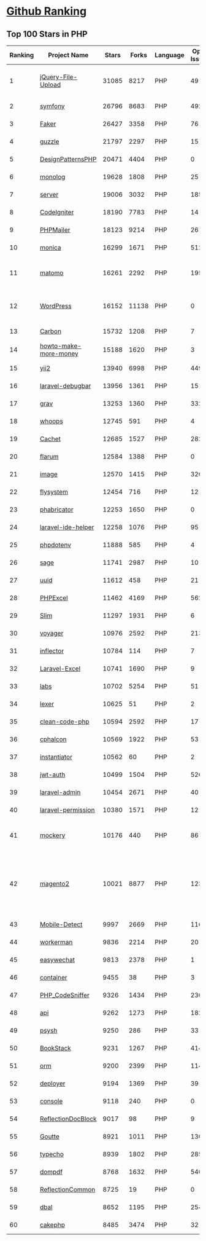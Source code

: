 [Github Ranking](../README.md)
==========

## Top 100 Stars in PHP

| Ranking | Project Name | Stars | Forks | Language | Open Issues | Description | Last Commit |
| ------- | ------------ | ----- | ----- | -------- | ----------- | ----------- | ----------- |
| 1 | [jQuery-File-Upload](https://github.com/blueimp/jQuery-File-Upload) | 31085 | 8217 | PHP | 49 | File Upload widget with multiple file selection, drag&drop support, progress bar, validation and preview images, audio and video for jQuery. Supports cross-domain, chunked and resumable file uploads. Works with any server-side platform (Google App Engine, PHP, Python, Ruby on Rails, Java, etc.) that supports standard HTML form file uploads. | 2021-09-30T11:44:03Z |
| 2 | [symfony](https://github.com/symfony/symfony) | 26796 | 8683 | PHP | 492 | The Symfony PHP framework | 2022-05-02T12:54:19Z |
| 3 | [Faker](https://github.com/fzaninotto/Faker) | 26427 | 3358 | PHP | 76 | Faker is a PHP library that generates fake data for you | 2021-12-10T09:58:56Z |
| 4 | [guzzle](https://github.com/guzzle/guzzle) | 21797 | 2297 | PHP | 15 | Guzzle, an extensible PHP HTTP client | 2022-04-05T15:05:22Z |
| 5 | [DesignPatternsPHP](https://github.com/DesignPatternsPHP/DesignPatternsPHP) | 20471 | 4404 | PHP | 0 | sample code for several design patterns in PHP 8 | 2022-01-09T19:40:25Z |
| 6 | [monolog](https://github.com/Seldaek/monolog) | 19628 | 1808 | PHP | 25 | Sends your logs to files, sockets, inboxes, databases and various web services | 2022-04-25T13:49:55Z |
| 7 | [server](https://github.com/nextcloud/server) | 19006 | 3032 | PHP | 1854 | ☁️ Nextcloud server, a safe home for all your data | 2022-05-03T02:29:19Z |
| 8 | [CodeIgniter](https://github.com/bcit-ci/CodeIgniter) | 18190 | 7783 | PHP | 14 | Open Source PHP Framework (originally from EllisLab) | 2022-04-12T14:33:46Z |
| 9 | [PHPMailer](https://github.com/PHPMailer/PHPMailer) | 18123 | 9214 | PHP | 26 | The classic email sending library for PHP | 2022-04-28T16:30:00Z |
| 10 | [monica](https://github.com/monicahq/monica) | 16299 | 1671 | PHP | 512 | Personal CRM. Remember everything about your friends, family and business relationships. | 2022-05-02T18:03:30Z |
| 11 | [matomo](https://github.com/matomo-org/matomo) | 16261 | 2292 | PHP | 1959 | Liberating Web Analytics. Star us on Github? +1. Matomo is the leading open alternative to Google Analytics that gives you full control over your data. Matomo lets you easily collect data from websites & apps and visualise this data and extract insights. Privacy is built-in. We love Pull Requests!  | 2022-05-03T03:03:07Z |
| 12 | [WordPress](https://github.com/WordPress/WordPress) | 16152 | 11138 | PHP | 0 | WordPress, Git-ified. This repository is just a mirror of the WordPress subversion repository. Please do not send pull requests. Submit pull requests to https://github.com/WordPress/wordpress-develop and patches to https://core.trac.wordpress.org/ instead. | 2022-05-02T16:46:05Z |
| 13 | [Carbon](https://github.com/briannesbitt/Carbon) | 15732 | 1208 | PHP | 7 | A simple PHP API extension for DateTime. | 2022-05-01T18:33:11Z |
| 14 | [howto-make-more-money](https://github.com/easychen/howto-make-more-money) | 15188 | 1620 | PHP | 3 | 程序员如何优雅的挣零花钱，2.0版，升级为小书了。Most of this not work outside China , so no English translate | 2020-10-17T06:11:58Z |
| 15 | [yii2](https://github.com/yiisoft/yii2) | 13940 | 6998 | PHP | 449 | Yii 2: The Fast, Secure and Professional PHP Framework | 2022-05-02T18:35:00Z |
| 16 | [laravel-debugbar](https://github.com/barryvdh/laravel-debugbar) | 13956 | 1361 | PHP | 15 | Laravel Debugbar (Integrates PHP Debug Bar) | 2022-03-23T10:58:02Z |
| 17 | [grav](https://github.com/getgrav/grav) | 13253 | 1360 | PHP | 332 | Modern, Crazy Fast, Ridiculously Easy and Amazingly Powerful Flat-File CMS powered by PHP, Markdown, Twig, and Symfony | 2022-04-28T10:55:29Z |
| 18 | [whoops](https://github.com/filp/whoops) | 12745 | 591 | PHP | 4 | PHP errors for cool kids  | 2022-02-12T15:49:02Z |
| 19 | [Cachet](https://github.com/CachetHQ/Cachet) | 12685 | 1527 | PHP | 282 | 📛 An open source status page system for everyone. | 2022-04-09T01:12:46Z |
| 20 | [flarum](https://github.com/flarum/flarum) | 12584 | 1388 | PHP | 0 | Simple forum software for building great communities. | 2022-03-12T12:47:32Z |
| 21 | [image](https://github.com/Intervention/image) | 12570 | 1415 | PHP | 320 | PHP Image Manipulation | 2022-04-19T17:58:11Z |
| 22 | [flysystem](https://github.com/thephpleague/flysystem) | 12454 | 716 | PHP | 12 | Abstraction for local and remote filesystems | 2022-04-27T17:27:42Z |
| 23 | [phabricator](https://github.com/phacility/phabricator) | 12253 | 1650 | PHP | 0 | Effective June 1, 2021: Phabricator is no longer actively maintained. | 2022-04-26T01:52:56Z |
| 24 | [laravel-ide-helper](https://github.com/barryvdh/laravel-ide-helper) | 12258 | 1076 | PHP | 95 | Laravel IDE Helper | 2022-04-29T01:14:01Z |
| 25 | [phpdotenv](https://github.com/vlucas/phpdotenv) | 11888 | 585 | PHP | 4 | Loads environment variables from `.env` to `getenv()`, `$_ENV` and `$_SERVER` automagically. | 2021-12-17T00:42:26Z |
| 26 | [sage](https://github.com/roots/sage) | 11741 | 2987 | PHP | 10 | WordPress starter theme with Laravel Blade components and templates, Tailwind CSS, and a modern development workflow | 2022-04-27T18:27:04Z |
| 27 | [uuid](https://github.com/ramsey/uuid) | 11612 | 458 | PHP | 21 | A PHP library for generating universally unique identifiers (UUIDs). | 2022-05-01T21:03:41Z |
| 28 | [PHPExcel](https://github.com/PHPOffice/PHPExcel) | 11462 | 4169 | PHP | 562 | ARCHIVED | 2019-01-02T01:38:48Z |
| 29 | [Slim](https://github.com/slimphp/Slim) | 11297 | 1931 | PHP | 6 | Slim is a PHP micro framework that helps you quickly write simple yet powerful web applications and APIs. | 2022-05-01T03:01:34Z |
| 30 | [voyager](https://github.com/the-control-group/voyager) | 10976 | 2592 | PHP | 213 | Voyager - The Missing Laravel Admin | 2022-04-29T10:53:50Z |
| 31 | [inflector](https://github.com/doctrine/inflector) | 10784 | 114 | PHP | 7 | Doctrine Inflector is a small library that can perform string manipulations with regard to uppercase/lowercase and singular/plural forms of words. | 2022-04-17T15:51:48Z |
| 32 | [Laravel-Excel](https://github.com/SpartnerNL/Laravel-Excel) | 10741 | 1690 | PHP | 9 | 🚀 Supercharged Excel exports and imports in Laravel | 2022-05-02T13:50:20Z |
| 33 | [labs](https://github.com/docker/labs) | 10702 | 5254 | PHP | 51 | This is a collection of tutorials for learning how to use Docker with various tools. Contributions welcome. | 2022-04-18T16:42:36Z |
| 34 | [lexer](https://github.com/doctrine/lexer) | 10625 | 51 | PHP | 2 | Base library for a lexer that can be used in Top-Down, Recursive Descent Parsers. | 2022-02-28T20:32:34Z |
| 35 | [clean-code-php](https://github.com/jupeter/clean-code-php) | 10594 | 2592 | PHP | 17 | :bathtub: Clean Code concepts adapted for PHP | 2022-02-11T09:44:59Z |
| 36 | [cphalcon](https://github.com/phalcon/cphalcon) | 10569 | 1922 | PHP | 53 | High performance, full-stack PHP framework delivered as a C extension. | 2022-04-24T14:54:06Z |
| 37 | [instantiator](https://github.com/doctrine/instantiator) | 10562 | 60 | PHP | 2 | None | 2022-03-03T09:27:56Z |
| 38 | [jwt-auth](https://github.com/tymondesigns/jwt-auth) | 10499 | 1504 | PHP | 526 | 🔐 JSON Web Token Authentication for Laravel & Lumen | 2022-04-29T16:31:45Z |
| 39 | [laravel-admin](https://github.com/z-song/laravel-admin) | 10454 | 2671 | PHP | 40 | Build a full-featured administrative interface in ten minutes | 2022-05-01T23:07:54Z |
| 40 | [laravel-permission](https://github.com/spatie/laravel-permission) | 10380 | 1571 | PHP | 12 | Associate users with roles and permissions | 2022-05-01T12:23:08Z |
| 41 | [mockery](https://github.com/mockery/mockery) | 10176 | 440 | PHP | 86 | Mockery is a simple yet flexible PHP mock object framework for use in unit testing with PHPUnit, PHPSpec or any other testing framework. Its core goal is to offer a test double framework with a succinct API capable of clearly defining all possible object operations and interactions using a human readable Domain Specific Language (DSL). | 2022-04-29T07:53:10Z |
| 42 | [magento2](https://github.com/magento/magento2) | 10021 | 8877 | PHP | 1237 | All Submissions you make to Magento Inc. ("Magento") through GitHub are subject to the following terms and conditions: (1) You grant Magento a perpetual, worldwide, non-exclusive, no charge, royalty free, irrevocable license under your applicable copyrights and patents to reproduce, prepare derivative works of, display, publically perform, sublicense and distribute any feedback, ideas, code, or other information (“Submission") you submit through GitHub. (2) Your Submission is an original work of authorship and you are the owner or are legally entitled to grant the license stated above. (3) You agree to the Contributor License Agreement found here:  https://github.com/magento/magento2/blob/master/CONTRIBUTOR_LICENSE_AGREEMENT.html | 2022-05-02T17:43:09Z |
| 43 | [Mobile-Detect](https://github.com/serbanghita/Mobile-Detect) | 9997 | 2669 | PHP | 116 | Mobile_Detect is a lightweight PHP class for detecting mobile devices (including tablets). It uses the User-Agent string combined with specific HTTP headers to detect the mobile environment. | 2022-04-04T21:27:27Z |
| 44 | [workerman](https://github.com/walkor/workerman) | 9836 | 2214 | PHP | 20 | An asynchronous event driven PHP socket framework. Supports HTTP, Websocket, SSL and other custom protocols. PHP>=5.3. | 2022-05-02T13:12:14Z |
| 45 | [easywechat](https://github.com/w7corp/easywechat) | 9813 | 2378 | PHP | 1 | 📦 一个 PHP 微信 SDK | 2022-04-24T07:12:07Z |
| 46 | [container](https://github.com/php-fig/container) | 9455 | 38 | PHP | 3 | None | 2021-11-05T16:53:50Z |
| 47 | [PHP_CodeSniffer](https://github.com/squizlabs/PHP_CodeSniffer) | 9326 | 1434 | PHP | 230 | PHP_CodeSniffer tokenizes PHP files and detects violations of a defined set of coding standards. | 2022-04-23T08:18:26Z |
| 48 | [api](https://github.com/dingo/api) | 9262 | 1273 | PHP | 182 | A RESTful API package for the Laravel and Lumen frameworks. | 2022-02-05T14:26:30Z |
| 49 | [psysh](https://github.com/bobthecow/psysh) | 9250 | 286 | PHP | 33 | A REPL for PHP | 2022-04-24T17:44:05Z |
| 50 | [BookStack](https://github.com/BookStackApp/BookStack) | 9231 | 1267 | PHP | 414 | A platform to create documentation/wiki content built with PHP & Laravel | 2022-05-02T10:35:29Z |
| 51 | [orm](https://github.com/doctrine/orm) | 9200 | 2399 | PHP | 1140 | Doctrine Object Relational Mapper (ORM) | 2022-05-03T00:15:43Z |
| 52 | [deployer](https://github.com/deployphp/deployer) | 9194 | 1369 | PHP | 39 | A deployment tool written in PHP with support for popular frameworks out of the box | 2022-05-01T16:04:38Z |
| 53 | [console](https://github.com/symfony/console) | 9118 | 240 | PHP | 0 | The Console component eases the creation of beautiful and testable command line interfaces. | 2022-04-30T17:16:35Z |
| 54 | [ReflectionDocBlock](https://github.com/phpDocumentor/ReflectionDocBlock) | 9017 | 98 | PHP | 9 | None | 2022-05-02T10:01:06Z |
| 55 | [Goutte](https://github.com/FriendsOfPHP/Goutte) | 8921 | 1011 | PHP | 130 | Goutte, a simple PHP Web Scraper | 2021-12-17T17:15:16Z |
| 56 | [typecho](https://github.com/typecho/typecho) | 8939 | 1802 | PHP | 285 | A PHP Blogging Platform. Simple and Powerful. | 2022-04-29T02:53:05Z |
| 57 | [dompdf](https://github.com/dompdf/dompdf) | 8768 | 1632 | PHP | 540 | HTML to PDF converter for PHP | 2022-05-03T02:35:47Z |
| 58 | [ReflectionCommon](https://github.com/phpDocumentor/ReflectionCommon) | 8725 | 19 | PHP | 0 | None | 2022-05-02T21:01:18Z |
| 59 | [dbal](https://github.com/doctrine/dbal) | 8652 | 1195 | PHP | 254 | Doctrine Database Abstraction Layer | 2022-05-02T20:30:31Z |
| 60 | [cakephp](https://github.com/cakephp/cakephp) | 8485 | 3474 | PHP | 32 | CakePHP: The Rapid Development Framework for PHP - Official Repository | 2022-05-02T20:04:23Z |

